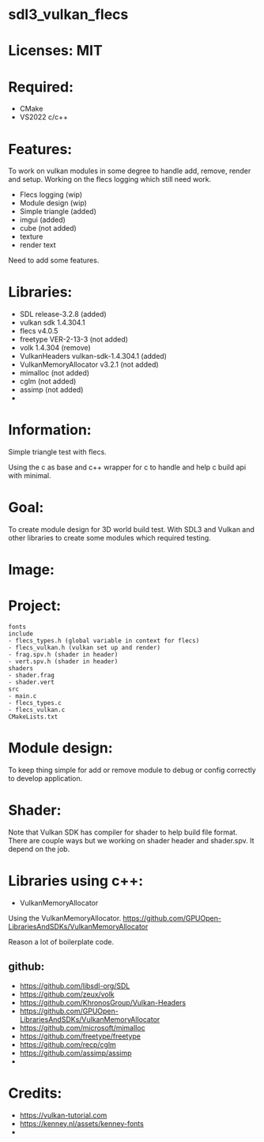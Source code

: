 # sdl3_vulkan_flecs

# Licenses: MIT

# Required:
 * CMake
 * VS2022 c/c++

# Features:
  To work on vulkan modules in some degree to handle add, remove, render and setup. Working on the flecs logging which still need work.

 * Flecs logging (wip)
 * Module design (wip)
 * Simple triangle (added)
 * imgui (added)
 * cube (not added)
 * texture
 * render text

  Need to add some features.

# Libraries:
 * SDL release-3.2.8 (added)
 * vulkan sdk 1.4.304.1
 * flecs v4.0.5
 * freetype VER-2-13-3 (not added)
 * volk 1.4.304 (remove)
 * VulkanHeaders vulkan-sdk-1.4.304.1 (added)
 * VulkanMemoryAllocator v3.2.1 (not added)
 * mimalloc (not added)
 * cglm (not added)
 * assimp (not added)
 * 

# Information:
  
  Simple triangle test with flecs.

  Using the c as base and c++ wrapper for c to handle and help c build api with minimal.

# Goal:
  To create module design for 3D world build test. With SDL3 and Vulkan and other libraries to create some modules which required testing.

# Image:


# Project:
```
fonts
include
- flecs_types.h (global variable in context for flecs)
- flecs_vulkan.h (vulkan set up and render)
- frag.spv.h (shader in header)
- vert.spv.h (shader in header)
shaders
- shader.frag
- shader.vert
src
- main.c
- flecs_types.c
- flecs_vulkan.c
CMakeLists.txt
```

# Module design:
 To keep thing simple for add or remove module to debug or config correctly to develop application.

# Shader:
  Note that Vulkan SDK has compiler for shader to help build file format. There are couple ways but we working on shader header and shader.spv. It depend on the job.


# Libraries using c++:
 * VulkanMemoryAllocator

  Using the VulkanMemoryAllocator. https://github.com/GPUOpen-LibrariesAndSDKs/VulkanMemoryAllocator

  Reason a lot of boilerplate code.


## github:
 * https://github.com/libsdl-org/SDL
 * https://github.com/zeux/volk
 * https://github.com/KhronosGroup/Vulkan-Headers
 * https://github.com/GPUOpen-LibrariesAndSDKs/VulkanMemoryAllocator
 * https://github.com/microsoft/mimalloc
 * https://github.com/freetype/freetype
 * https://github.com/recp/cglm
 * https://github.com/assimp/assimp
 * 

# Credits:
 * https://vulkan-tutorial.com
 * https://kenney.nl/assets/kenney-fonts 
 * 